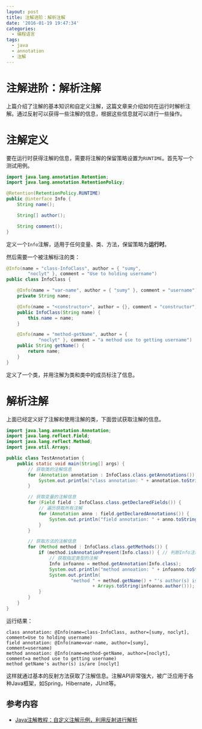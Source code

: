 ```yaml
---
layout: post
title: 注解进阶：解析注解
date: '2016-01-19 19:47:34'
categories:
  - 编程语言
tags:
  - java
  - annotation
  - 注解
---
```


# 注解进阶：解析注解

上篇介绍了注解的基本知识和自定义注解，这篇文章来介绍如何在运行时解析注解。通过反射可以获得一些注解的信息，根据这些信息就可以进行一些操作。

# 注解定义

要在运行时获得注解的信息，需要将注解的保留策略设置为`RUNTIME`。首先写一个测试用例。

```java
import java.lang.annotation.Retention;
import java.lang.annotation.RetentionPolicy;

@Retention(RetentionPolicy.RUNTIME)
public @interface Info {
    String name();

    String[] author();

    String comment();
}
```

定义一个`Info`注解，适用于任何变量、类、方法，保留策略为**运行时**。

然后需要一个被注解标注的类：

```java
@Info(name = "class-InfoClass", author = { "sumy",
        "noclyt" }, comment = "Use to holding username")
public class InfoClass {

    @Info(name = "var-name", author = { "sumy" }, comment = "username")
    private String name;

    @Info(name = "<constructor>", author = {}, comment = "constructor")
    public InfoClass(String name) {
        this.name = name;
    }

    @Info(name = "method-getName", author = {
            "noclyt" }, comment = "a method use to getting username")
    public String getName() {
        return name;
    }
}
```

定义了一个类，并用注解为类和类中的成员标注了信息。

# 解析注解

上面已经定义好了注解和使用注解的类，下面尝试获取注解的信息。

```java
import java.lang.annotation.Annotation;
import java.lang.reflect.Field;
import java.lang.reflect.Method;
import java.util.Arrays;

public class TestAnnotation {
    public static void main(String[] args) {
        // 获取类的注解信息
        for (Annotation annotation : InfoClass.class.getAnnotations()) {
            System.out.println("class annotation: " + annotation.toString());
        }

        // 获取变量的注解信息
        for (Field field : InfoClass.class.getDeclaredFields()) {
            // 遍历获取所有注解
            for (Annotation anno : field.getDeclaredAnnotations()) {
                System.out.println("field annotation: " + anno.toString());
            }
        }

        // 获取方法的注解信息
        for (Method method : InfoClass.class.getMethods()) {
            if (method.isAnnotationPresent(Info.class)) { // 判断Info注解是否存在于这个方法
                // 获取指定类型的注解
                Info infoanno = method.getAnnotation(Info.class);
                System.out.println("method annoation: " + infoanno.toString());
                System.out.println(
                        "method " + method.getName() + "'s author(s) is/are "
                                + Arrays.toString(infoanno.author()));
            }
        }
    }
}
```

运行结果：

```
class annotation: @Info(name=class-InfoClass, author=[sumy, noclyt], comment=Use to holding username)
field annotation: @Info(name=var-name, author=[sumy], comment=username)
method annoation: @Info(name=method-getName, author=[noclyt], comment=a method use to getting username)
method getName's author(s) is/are [noclyt]
```

这样就通过基本的反射方法获取了注解信息。注解API非常强大，被广泛应用于各种Java框架，如Spring，Hibernate，JUnit等。

## 参考内容

+ [Java注解教程：自定义注解示例，利用反射进行解析](http://www.importnew.com/14479.html)
